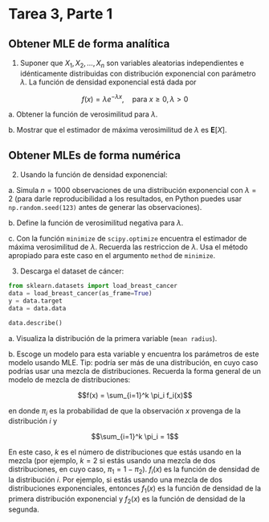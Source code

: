 # Tarea 3, Parte 1

## Obtener MLE de forma analítica

1. Suponer que $X_1, X_2, \ldots, X_n$ son variables aleatorias independientes e idénticamente distribuidas con distribución exponencial con parámetro $\lambda$. La función de densidad exponencial está dada por 

$$f(x) = \lambda e^{-\lambda x},\quad \text{para } x \geq 0, \lambda > 0$$

a. Obtener la función de verosimilitud para $\lambda$.

b. Mostrar que el estimador de máxima verosimilitud de $\lambda$ es $\mathbf{E}[X]$.

## Obtener MLEs de forma numérica

2. Usando la función de densidad exponencial:

a. Simula $n = 1000$ observaciones de una distribución exponencial con $\lambda = 2$ (para darle reproducibilidad a los resultados, en Python puedes usar `np.random.seed(123)` antes de generar las observaciones).

b. Define la función de verosimilitud negativa para $\lambda$.

c. Con la función `minimize` de `scipy.optimize` encuentra el estimador de máxima verosimilitud de $\lambda$. Recuerda las restriccion de $\lambda$. Usa el método apropiado para este caso en el argumento `method` de `minimize`.

3. Descarga el dataset de cáncer:

```python
from sklearn.datasets import load_breast_cancer
data = load_breast_cancer(as_frame=True)
y = data.target
data = data.data

data.describe()
```

a. Visualiza la distribución de la primera variable (`mean radius`).

b. Escoge un modelo para esta variable y encuentra los parámetros de este modelo usando MLE. Tip: podría ser más de una distribución, en cuyo caso podrías usar una mezcla de distribuciones. Recuerda la forma general de un modelo de mezcla de distribuciones:

$$f(x) = \sum_{i=1}^k \pi_i f_i(x)$$

en donde $\pi_i$ es la probabilidad de que la observación $x$ provenga de la distribución $i$ y 

$$\sum_{i=1}^k \pi_i = 1$$

En este caso, $k$ es el número de distribuciones que estás usando en la mezcla (por ejemplo, $k = 2$ si estás usando una mezcla de dos distribuciones, en cuyo caso, $\pi_1=1-\pi_2$). $f_i(x)$ es la función de densidad de la distribución $i$. Por ejemplo, si estás usando una mezcla de dos distribuciones exponenciales, entonces $f_1(x)$ es la función de densidad de la primera distribución exponencial y $f_2(x)$ es la función de densidad de la segunda.